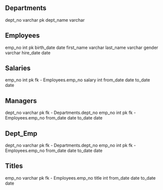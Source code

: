 Departments
-
dept_no varchar pk
dept_name varchar

Employees
-
emp_no int pk
birth_date date
first_name varchar
last_name varchar
gender varchar
hire_date date

Salaries
-
emp_no int pk fk - Employees.emp_no 
salary int
from_date date
to_date date

Managers
-
dept_no varchar pk fk - Departments.dept_no
emp_no int pk fk - Employees.emp_no
from_date date
to_date date

Dept_Emp
-
dept_no varchar pk fk - Departments.dept_no
emp_no int pk fk - Employees.emp_no
from_date date
to_date date

Titles
-
emp_no varchar pk fk - Employees.emp_no
title int
from_date date
to_date date

